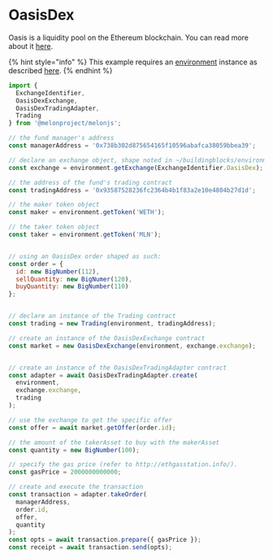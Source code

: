 # OasisDex

Oasis is a liquidity pool on the Ethereum blockchain. You can read more about it [here](https://developer.makerdao.com/oasis/).

{% hint style="info" %}
This example requires an [environment](../../building-blocks/environment/) instance as described [here](../../building-blocks/environment/).
{% endhint %}

```javascript
import { 
  ExchangeIdentifier,
  OasisDexExchange, 
  OasisDexTradingAdapter, 
  Trading 
} from '@melonproject/melonjs';

// the fund manager's address
const managerAddress = '0x738b302d875654165f10596abafca38059bbea39';

// declare an exchange object, shape noted in ~/buildingblocks/environment
const exchange = environment.getExchange(ExchangeIdentifier.OasisDex); 

// the address of the fund's trading contract
const tradingAddress = '0x93587528236fc2364b4b1f83a2e10e4804b27d1d'; 

// the maker token object
const maker = environment.getToken('WETH');

// the taker token object
const taker = environment.getToken('MLN');


// using an OasisDex order shaped as such:
const order = { 
  id: new BigNumber(112), 
  sellQuantity: new BigNumer(120), 
  buyQuantity: new BigNumber(110) 
};


// declare an instance of the Trading contract
const trading = new Trading(environment, tradingAddress); 

// create an instance of the OasisDexExchange contract
const market = new OasisDexExchange(environment, exchange.exchange); 


// create an instance of the OasisDexTradingAdapter contract
const adapter = await OasisDexTradingAdapter.create(
  environment, 
  exchange.exchange, 
  trading
); 

// use the exchange to get the specific offer
const offer = await market.getOffer(order.id); 

// the amount of the takerAsset to buy with the makerAsset
const quantity = new BigNumber(100);

// specify the gas price (refer to http://ethgasstation.info/).
const gasPrice = 2000000000000; 

// create and execute the transaction
const transaction = adapter.takeOrder(
  managerAddress, 
  order.id, 
  offer, 
  quantity
);
const opts = await transaction.prepare({ gasPrice });
const receipt = await transaction.send(opts);
```

